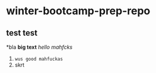 # winter-bootcamp-prep-repo
## test test 
*bla
**big text**
_hello mahfcks_
1.  `wus good mahfuckas`
1. skrt
